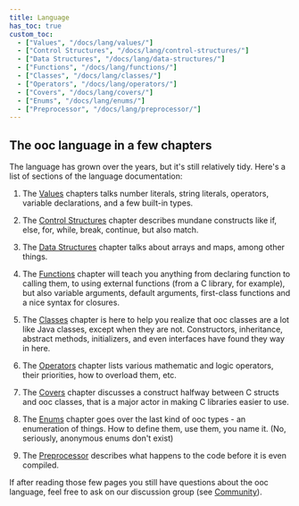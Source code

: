 ```yaml
---
title: Language
has_toc: true
custom_toc:
  - ["Values", "/docs/lang/values/"]
  - ["Control Structures", "/docs/lang/control-structures/"]
  - ["Data Structures", "/docs/lang/data-structures/"]
  - ["Functions", "/docs/lang/functions/"]
  - ["Classes", "/docs/lang/classes/"]
  - ["Operators", "/docs/lang/operators/"]
  - ["Covers", "/docs/lang/covers/"]
  - ["Enums", "/docs/lang/enums/"]
  - ["Preprocessor", "/docs/lang/preprocessor/"]
---
```


## The ooc language in a few chapters

The language has grown over the years, but it's still relatively tidy.
Here's a list of sections of the language documentation:

 1. The [Values](/docs/lang/values/) chapters talks number literals, string
    literals, operators, variable declarations, and a few built-in types.

 2. The [Control Structures](/docs/lang/control-structures/) chapter describes
    mundane constructs like if, else, for, while, break, continue, but also
    match.

 3. The [Data Structures](/docs/lang/data-structures/) chapter talks about
    arrays and maps, among other things.

 4. The [Functions](/docs/lang/functions/) chapter will teach you anything
    from declaring function to calling them, to using external functions
    (from a C library, for example), but also variable arguments, default
    arguments, first-class functions and a nice syntax for closures.

 5. The [Classes](/docs/lang/classes/) chapter is here to help you realize
    that ooc classes are a lot like Java classes, except when they are not.
    Constructors, inheritance, abstract methods, initializers, and even
    interfaces have found they way in here.

 6. The [Operators](/docs/lang/operators/) chapter lists various mathematic
    and logic operators, their priorities, how to overload them, etc.

 7. The [Covers](/docs/lang/covers/) chapter discusses a construct halfway
    between C structs and ooc classes, that is a major actor in making C
    libraries easier to use.

 8. The [Enums](/docs/lang/enums/) chapter goes over the last kind of ooc
    types - an enumeration of things. How to define them, use them, you
    name it. (No, seriously, anonymous enums don't exist)

 9. The [Preprocessor](/docs/lang/preprocessor/) describes what happens to
    the code before it is even compiled.

If after reading those few pages you still have questions about the ooc
language, feel free to ask on our discussion group (see
[Community](/community)).

